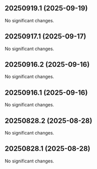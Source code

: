 ## 20250919.1 (2025-09-19)

No significant changes.


## 20250917.1 (2025-09-17)

No significant changes.


## 20250916.2 (2025-09-16)

No significant changes.


## 20250916.1 (2025-09-16)

No significant changes.


## 20250828.2 (2025-08-28)

No significant changes.


## 20250828.1 (2025-08-28)

No significant changes.
